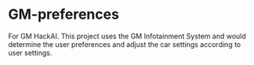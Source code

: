 # GM-preferences

For GM HackAI. This project uses the GM Infotainment System and would determine the user preferences and adjust the car settings according to user settings.
